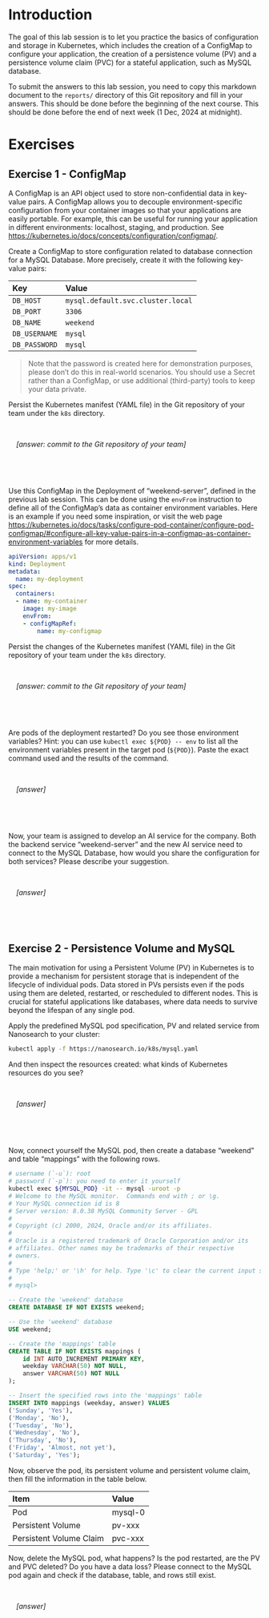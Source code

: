 # Introduction

The goal of this lab session is to let you practice the basics of
configuration and storage in Kubernetes, which includes the creation of
a ConfigMap to configure your application, the creation of a persistence
volume (PV) and a persistence volume claim (PVC) for a stateful
application, such as MySQL database.

To submit the answers to this lab session, you need to copy this
markdown document to the `reports/` directory of this Git repository and
fill in your answers. This should be done before the beginning of the
next course. This should be done before the end of next week (1 Dec,
2024 at midnight).

# Exercises

## Exercise 1 - ConfigMap

A ConfigMap is an API object used to store non-confidential data in
key-value pairs. A ConfigMap allows you to decouple environment-specific
configuration from your container images so that your applications are
easily portable. For example, this can be useful for running your
application in different environments: localhost, staging, and
production. See
<https://kubernetes.io/docs/concepts/configuration/configmap/>.

Create a ConfigMap to store configuration related to database connection
for a MySQL Database. More precisely, create it with the following
key-value pairs:

| Key           | Value                             |
|:--------------|:----------------------------------|
| `DB_HOST`     | `mysql.default.svc.cluster.local` |
| `DB_PORT`     | `3306`                            |
| `DB_NAME`     | `weekend`                         |
| `DB_USERNAME` | `mysql`                           |
| `DB_PASSWORD` | `mysql`                           |

> Note that the password is created here for demonstration purposes,
> please don’t do this in real-world scenarios. You should use a Secret
> rather than a ConfigMap, or use additional (third-party) tools to keep
> your data private.

Persist the Kubernetes manifest (YAML file) in the Git repository of
your team under the `k8s` directory.

  

    *\[answer: commit to the Git repository of your team\]*

  

  

Use this ConfigMap in the Deployment of “weekend-server”, defined in the
previous lab session. This can be done using the `envFrom` instruction
to define all of the ConfigMap’s data as container environment
variables. Here is an example if you need some inspiration, or visit the
web page
https://kubernetes.io/docs/tasks/configure-pod-container/configure-pod-configmap/#configure-all-key-value-pairs-in-a-configmap-as-container-environment-variables
for more details.

``` yaml
apiVersion: apps/v1
kind: Deployment
metadata:
  name: my-deployment
spec:
  containers:
  - name: my-container
    image: my-image
    envFrom:
    - configMapRef:
        name: my-configmap
```

Persist the changes of the Kubernetes manifest (YAML file) in the Git
repository of your team under the `k8s` directory.

  

    *\[answer: commit to the Git repository of your team\]*

  

  

Are pods of the deployment restarted? Do you see those environment
variables? Hint: you can use `kubectl exec ${POD} -- env` to list all
the environment variables present in the target pod (`${POD}`). Paste
the exact command used and the results of the command.

  

    *\[answer\]*

  

  

Now, your team is assigned to develop an AI service for the company.
Both the backend service “weekend-server” and the new AI service need to
connect to the MySQL Database, how would you share the configuration for
both services? Please describe your suggestion.

  

    *\[answer\]*

  

  

## Exercise 2 - Persistence Volume and MySQL

The main motivation for using a Persistent Volume (PV) in Kubernetes is
to provide a mechanism for persistent storage that is independent of the
lifecycle of individual pods. Data stored in PVs persists even if the
pods using them are deleted, restarted, or rescheduled to different
nodes. This is crucial for stateful applications like databases, where
data needs to survive beyond the lifespan of any single pod.

Apply the predefined MySQL pod specification, PV and related service
from Nanosearch to your cluster:

``` sh
kubectl apply -f https://nanosearch.io/k8s/mysql.yaml
```

And then inspect the resources created: what kinds of Kubernetes
resources do you see?

  

    *\[answer\]*

  

  

Now, connect yourself the MySQL pod, then create a database “weekend”
and table “mappings” with the following rows.

``` sh
# username (`-u`): root
# password (`-p`): you need to enter it yourself
kubectl exec ${MYSQL_POD} -it -- mysql -uroot -p
# Welcome to the MySQL monitor.  Commands end with ; or \g.
# Your MySQL connection id is 8
# Server version: 8.0.38 MySQL Community Server - GPL
#
# Copyright (c) 2000, 2024, Oracle and/or its affiliates.
#
# Oracle is a registered trademark of Oracle Corporation and/or its
# affiliates. Other names may be trademarks of their respective
# owners.
#
# Type 'help;' or '\h' for help. Type '\c' to clear the current input statement.
#
# mysql>
```

``` sql
-- Create the 'weekend' database
CREATE DATABASE IF NOT EXISTS weekend;

-- Use the 'weekend' database
USE weekend;

-- Create the 'mappings' table
CREATE TABLE IF NOT EXISTS mappings (
    id INT AUTO_INCREMENT PRIMARY KEY,
    weekday VARCHAR(50) NOT NULL,
    answer VARCHAR(50) NOT NULL
);

-- Insert the specified rows into the 'mappings' table
INSERT INTO mappings (weekday, answer) VALUES
('Sunday', 'Yes'),
('Monday', 'No'),
('Tuesday', 'No'),
('Wednesday', 'No'),
('Thursday', 'No'),
('Friday', 'Almost, not yet'),
('Saturday', 'Yes');
```

Now, observe the pod, its persistent volume and persistent volume claim,
then fill the information in the table below.

| Item                    | Value   |
|:------------------------|:--------|
| Pod                     | mysql-0 |
| Persistent Volume       | pv-xxx  |
| Persistent Volume Claim | pvc-xxx |

Now, delete the MySQL pod, what happens? Is the pod restarted, are the
PV and PVC deleted? Do you have a data loss? Please connect to the MySQL
pod again and check if the database, table, and rows still exist.

  

    *\[answer\]*

  

  

